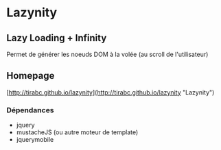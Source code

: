 # Lazynity
## Lazy Loading + Infinity
Permet de générer les noeuds DOM à la volée (au scroll de l'utilisateur)

## Homepage
[http://tirabc.github.io/lazynity](http://tirabc.github.io/lazynity "Lazynity")

### Dépendances
* jquery
* mustacheJS (ou autre moteur de template)
* jquerymobile
